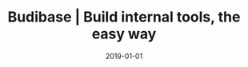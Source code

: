 ---
title: "Budibase | Build internal tools, the easy way"
description: "Budibase is an open source low-code platform and the easiest way to build, automate, and ship internal tools. Check it out."
layout: single
date: 2019-01-01
images: ["/budibase-ui-gradient.png"]
---